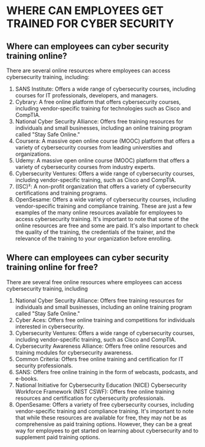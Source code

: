 # WHERE CAN EMPLOYEES GET TRAINED FOR CYBER SECURITY 

## Where can employees can cyber security training online?
There are several online resources where employees can access cybersecurity training, including:
1. SANS Institute: Offers a wide range of cybersecurity courses, including courses for IT professionals, developers, and managers.
2. Cybrary: A free online platform that offers cybersecurity courses, including vendor-specific training for technologies such as Cisco and CompTIA.
3. National Cyber Security Alliance: Offers free training resources for individuals and small businesses, including an online training program called "Stay Safe Online."
4. Coursera: A massive open online course (MOOC) platform that offers a variety of cybersecurity courses from leading universities and organizations.
5. Udemy: A massive open online course (MOOC) platform that offers a variety of cybersecurity courses from industry experts.
6. Cybersecurity Ventures: Offers a wide range of cybersecurity courses, including vendor-specific training, such as Cisco and CompTIA.
7. (ISC)²: A non-profit organization that offers a variety of cybersecurity certifications and training programs.
8. OpenSesame: Offers a wide variety of cybersecurity courses, including vendor-specific training and compliance training.
These are just a few examples of the many online resources available for employees to access cybersecurity training. It's important to note that some of the online resources are free and some are paid. It's also important to check the quality of the training, the credentials of the trainer, and the relevance of the training to your organization before enrolling.

## Where can employees can cyber security training online for free?
There are several free online resources where employees can access cybersecurity training, including
1. National Cyber Security Alliance: Offers free training resources for individuals and small businesses, including an online training program called "Stay Safe Online."
2. Cyber Aces: Offers free online training and competitions for individuals interested in cybersecurity.
3. Cybersecurity Ventures: Offers a wide range of cybersecurity courses, including vendor-specific training, such as Cisco and CompTIA.
4. Cybersecurity Awareness Alliance: Offers free online resources and training modules for cybersecurity awareness.
5. Common Criteria: Offers free online training and certification for IT security professionals.
6. SANS: Offers free online training in the form of webcasts, podcasts, and e-books.
7. National Initiative for Cybersecurity Education (NICE) Cybersecurity Workforce Framework (NIST CSWF): Offers free online training resources and certification for cybersecurity professionals.
8. OpenSesame: Offers a variety of free cybersecurity courses, including vendor-specific training and compliance training.
It's important to note that while these resources are available for free, they may not be as comprehensive as paid training options. However, they can be a great way for employees to get started on learning about cybersecurity and to supplement paid training options.
